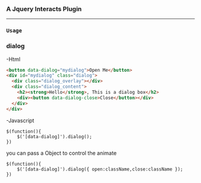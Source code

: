 ### A Jquery Interacts Plugin 

------------------------------
### `Usage`

### dialog
-Html
```html
<button data-dialog="mydialog">Open Me</button>
<div id="mydialog" class="dialog">
  <div class="dialog_overlay"></div>
  <div class="dialog_content">
    <h2><strong>Hello</strong>, This is a dialog box</h2>
    <div><button data-dialog-close>Close</button></div>
  </div>
</div>
```
-Javascript
```
$(function(){
    $('[data-dialog]').dialog();
})
```
you can pass a Object to control the animate
   
```
$(function(){
    $('[data-dialog]').dialog({ open:className,close:className });
})
```
